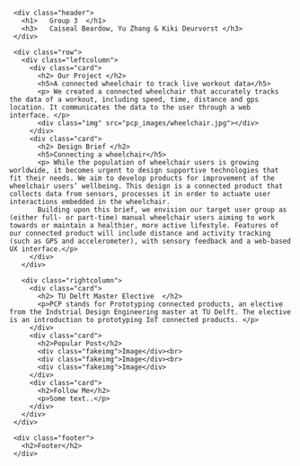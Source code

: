 <html lang="en">
  <head>
        <link rel="stylesheet" href="webPage.css">
  </head>

  <body>


     <div class="header">
       <h1>   Group 3  </h1>
       <h3>   Caiseal Beardow, Yu Zhang & Kiki Deurvorst </h3>
     </div>

     <div class="row">
       <div class="leftcolumn">
         <div class="card">
           <h2> Our Project </h2>
           <h5>A connected wheelchair to track live workout data</h5>
           <p> We created a connected wheelchair that accurately tracks the data of a workout, including speed, time, distance and gps location. It communicates the data to the user through a web interface. </p>
           <div class="img" src="pcp_images/wheelchair.jpg"></div>
         </div>
         <div class="card">
           <h2> Design Brief </h2>
           <h5>Connecting a wheelchair</h5>
           <p> While the population of wheelchair users is growing worldwide, it becomes urgent to design supportive technologies that fit their needs. We aim to develop products for improvement of the wheelchair users’ wellbeing. This design is a connected product that collects data from sensors, processes it in order to actuate user interactions embedded in the wheelchair.
           Building upon this brief, we envision our target user group as (either full- or part-time) manual wheelchair users aiming to work towards or maintain a healthier, more active lifestyle. Features of our connected product will include distance and activity tracking (such as GPS and accelerometer), with sensory feedback and a web-based UX interface.</p>
         </div>
       </div>

       <div class="rightcolumn">
         <div class="card">
           <h2> TU Delft Master Elective  </h2>
           <p>PCP stands for Prototyping connected products, an elective from the Indstrial Design Engineering master at TU Delft. The elective is an introduction to prototyping IoT connected products. </p>
         </div>
         <div class="card">
           <h2>Popular Post</h2>
           <div class="fakeimg">Image</div><br>
           <div class="fakeimg">Image</div><br>
           <div class="fakeimg">Image</div>
         </div>
         <div class="card">
           <h2>Follow Me</h2>
           <p>Some text..</p>
         </div>
       </div>
     </div>

     <div class="footer">
       <h2>Footer</h2>
     </div>

  </body>
</html>
